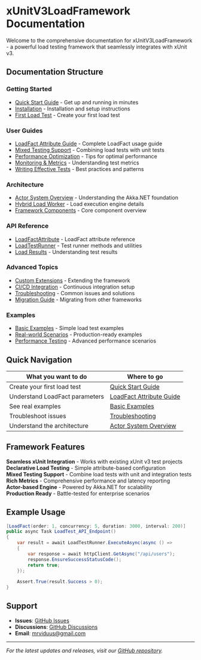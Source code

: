 # xUnitV3LoadFramework Documentation

Welcome to the comprehensive documentation for xUnitV3LoadFramework - a powerful load testing framework that seamlessly integrates with xUnit v3.

##  Documentation Structure

###  Getting Started
- [Quick Start Guide](user-guides/getting-started.md) - Get up and running in minutes
- [Installation](user-guides/installation.md) - Installation and setup instructions
- [First Load Test](user-guides/first-load-test.md) - Create your first load test

###  User Guides
- [LoadFact Attribute Guide](user-guides/loadfact-attribute-guide.md) - Complete LoadFact usage guide
- [Mixed Testing Support](user-guides/mixed-testing-support.md) - Combining load tests with unit tests
- [Performance Optimization](user-guides/performance-optimization.md) - Tips for optimal performance
- [Monitoring & Metrics](user-guides/monitoring-metrics.md) - Understanding test metrics
- [Writing Effective Tests](user-guides/writing-effective-tests.md) - Best practices and patterns

###  Architecture
- [Actor System Overview](architecture/actor-system-overview.md) - Understanding the Akka.NET foundation
- [Hybrid Load Worker](architecture/hybrid-load-worker.md) - Load execution engine details
- [Framework Components](architecture/framework-components.md) - Core component overview

###  API Reference
- [LoadFactAttribute](api-reference/loadfact-attribute.md) - LoadFact attribute reference
- [LoadTestRunner](api-reference/loadtest-runner.md) - Test runner methods and utilities
- [Load Results](api-reference/load-results.md) - Understanding test results

###  Advanced Topics
- [Custom Extensions](advanced/custom-extensions.md) - Extending the framework
- [CI/CD Integration](advanced/cicd-integration.md) - Continuous integration setup
- [Troubleshooting](advanced/troubleshooting.md) - Common issues and solutions
- [Migration Guide](advanced/migration-guide.md) - Migrating from other frameworks

###  Examples
- [Basic Examples](examples/basic-examples.md) - Simple load test examples
- [Real-world Scenarios](examples/real-world-scenarios.md) - Production-ready examples
- [Performance Testing](examples/performance-testing.md) - Advanced performance scenarios

##  Quick Navigation

| What you want to do | Where to go |
|---------------------|-------------|
| Create your first load test | [Quick Start Guide](user-guides/getting-started.md) |
| Understand LoadFact parameters | [LoadFact Attribute Guide](user-guides/loadfact-attribute-guide.md) |
| See real examples | [Basic Examples](examples/basic-examples.md) |
| Troubleshoot issues | [Troubleshooting](advanced/troubleshooting.md) |
| Understand the architecture | [Actor System Overview](architecture/actor-system-overview.md) |

##  Framework Features

 **Seamless xUnit Integration** - Works with existing xUnit v3 test projects  
 **Declarative Load Testing** - Simple attribute-based configuration  
 **Mixed Testing Support** - Combine load tests with unit and integration tests  
 **Rich Metrics** - Comprehensive performance and latency reporting  
 **Actor-based Engine** - Powered by Akka.NET for scalability  
 **Production Ready** - Battle-tested for enterprise scenarios  

##  Example Usage

```csharp
[LoadFact(order: 1, concurrency: 5, duration: 3000, interval: 200)]
public async Task LoadTest_API_Endpoint()
{
    var result = await LoadTestRunner.ExecuteAsync(async () =>
    {
        var response = await httpClient.GetAsync("/api/users");
        response.EnsureSuccessStatusCode();
        return true;
    });
    
    Assert.True(result.Success > 0);
}
```

##  Support

- **Issues**: [GitHub Issues](https://github.com/mrviduus/xUnitV3LoadFramework/issues)
- **Discussions**: [GitHub Discussions](https://github.com/mrviduus/xUnitV3LoadFramework/discussions)
- **Email**: [mrviduus@gmail.com](mailto:mrviduus@gmail.com)

---

*For the latest updates and releases, visit our [GitHub repository](https://github.com/mrviduus/xUnitV3LoadFramework).*
